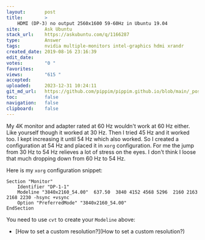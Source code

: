 ```yaml
---
layout:       post
title:        >
    HDMI (DP-3) no output 2560x1600 59-60Hz in Ubuntu 19.04
site:         Ask Ubuntu
stack_url:    https://askubuntu.com/q/1166287
type:         Answer
tags:         nvidia multiple-monitors intel-graphics hdmi xrandr
created_date: 2019-08-16 23:16:39
edit_date:    
votes:        "0 "
favorites:    
views:        "615 "
accepted:     
uploaded:     2023-12-31 10:24:11
git_md_url:   https://github.com/pippim/pippim.github.io/blob/main/_posts/2019/2019-08-16-HDMI-_DP-3_-no-output-2560x1600-59-60Hz-in-Ubuntu-19.04.md
toc:          false
navigation:   false
clipboard:    false
---
```


My 4K monitor and adapter rated at 60 Hz wouldn't work at 60 Hz either. Like yourself though it worked at 30 Hz. Then I tried 45 Hz and it worked too. I kept increasing it until 54 Hz which also worked. So I created a configuration at 54 Hz and placed it in `xorg` configuration. For me the jump from 30 Hz to 54 Hz relieves a lot of stress on the eyes. I don't think I loose that much dropping down from 60 Hz to 54 Hz.

Here is my `xorg` configuration snippet:

``` 
Section "Monitor"
    Identifier "DP-1-1"
    Modeline "3840x2160_54.00"  637.50  3840 4152 4568 5296  2160 2163 2168 2230 -hsync +vsync
    Option "PreferredMode" "3840x2160_54.00"
EndSection
```

You need to use `cvt` to create your `Modeline` above:

- [How to set a custom resolution?](How to set a custom resolution?)


